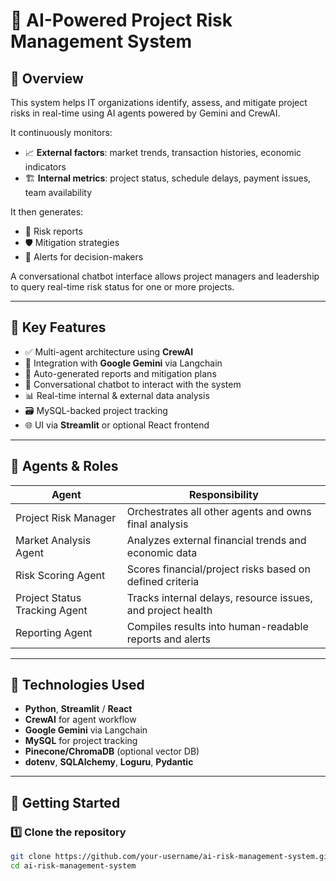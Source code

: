 # 🤖 AI-Powered Project Risk Management System

## 🧠 Overview
This system helps IT organizations identify, assess, and mitigate project risks in real-time using AI agents powered by Gemini and CrewAI.

It continuously monitors:
- 📈 **External factors**: market trends, transaction histories, economic indicators
- 🏗️ **Internal metrics**: project status, schedule delays, payment issues, team availability

It then generates:
- 🧾 Risk reports
- 🛡️ Mitigation strategies
- 📢 Alerts for decision-makers

A conversational chatbot interface allows project managers and leadership to query real-time risk status for one or more projects.

---

## 🎯 Key Features

- ✅ Multi-agent architecture using **CrewAI**
- 🧠 Integration with **Google Gemini** via Langchain
- 🧾 Auto-generated reports and mitigation plans
- 💬 Conversational chatbot to interact with the system
- 📊 Real-time internal & external data analysis
- 🗃️ MySQL-backed project tracking
- 🌐 UI via **Streamlit** or optional React frontend

---

## 🧩 Agents & Roles

| Agent                      | Responsibility                                              |
|---------------------------|--------------------------------------------------------------|
| Project Risk Manager       | Orchestrates all other agents and owns final analysis       |
| Market Analysis Agent      | Analyzes external financial trends and economic data        |
| Risk Scoring Agent         | Scores financial/project risks based on defined criteria    |
| Project Status Tracking Agent | Tracks internal delays, resource issues, and project health |
| Reporting Agent            | Compiles results into human-readable reports and alerts     |

---

## 🧰 Technologies Used

- **Python**, **Streamlit** / **React**
- **CrewAI** for agent workflow
- **Google Gemini** via Langchain
- **MySQL** for project tracking
- **Pinecone/ChromaDB** (optional vector DB)
- **dotenv**, **SQLAlchemy**, **Loguru**, **Pydantic**

---

## 🚀 Getting Started

### 1️⃣ Clone the repository
```bash
git clone https://github.com/your-username/ai-risk-management-system.git
cd ai-risk-management-system
